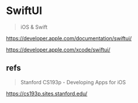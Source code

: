 # SwiftUI

> iOS & Swift

https://developer.apple.com/documentation/swiftui/

https://developer.apple.com/xcode/swiftui/


## refs

> Stanford CS193p - Developing Apps for iOS

https://cs193p.sites.stanford.edu/

